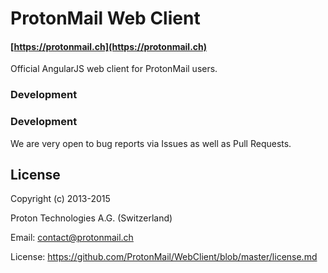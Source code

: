 ProtonMail Web Client
=======

#### [https://protonmail.ch](https://protonmail.ch)

Official AngularJS web client for ProtonMail users.

### Development
### Development
We are very open to bug reports via Issues as well as Pull Requests. 

## License

Copyright (c) 2013-2015

Proton Technologies A.G. (Switzerland)

Email: contact@protonmail.ch

License: https://github.com/ProtonMail/WebClient/blob/master/license.md
